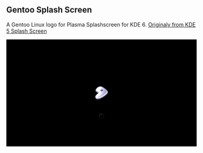 ## Gentoo Splash Screen
A Gentoo Linux logo for Plasma Splashscreen for KDE 6. [Originaly from KDE 5 Splash Screen](https://store.kde.org/p/1312961)

![Splash Screen Preview](./contents/previews/splash.png)